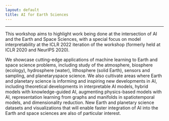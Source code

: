 ```yaml
---
layout: default
title: AI for Earth Sciences
---
```

---
This workshop aims to highlight work being done at the intersection of AI and the Earth and Space Sciences, with a special focus on model interpretability at the ICLR 2022 iteration of the workshop (formerly held at ICLR 2020 and NeurIPS 2020). 

We showcase cutting-edge applications of machine learning to Earth and space science problems, including study of the atmosphere, biosphere (ecology), hydrosphere (water), lithosphere (solid Earth), sensors and sampling, and planetaryspace science. We also cultivate areas where Earth and planetary science is informing and inspiring new developments in AI, including theoretical developments in interpretable AI models, hybrid models with knowledge-guided AI, augmenting physics-based models with AI, representation learning from graphs and manifolds in spatiotemporal models, and dimensionality reduction. New Earth and planetary science datasets and visualizations that will enable faster integration of AI into the Earth and space sciences are also of particular interest.



